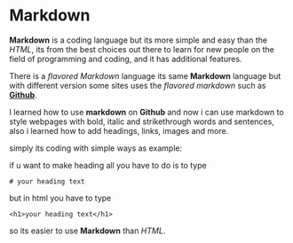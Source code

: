 # Markdown

**Markdown** is a coding language but its more simple and easy than the *HTML*, its from the best choices out there to learn for new people on the field of programming and coding,  and it has additional features.

There is a *flavored Markdown* language its same **Markdown** language but with different version some sites uses the *flavored markdown* such as [**Github**](https://github.com/).

I learned how to use **markdown** on **Github** and now i can use markdown to style webpages with bold, italic and strikethrough words and sentences, also i learned how to add headings, links, images and more.

simply its coding with simple ways as example:

if u want to make heading all you have to do is to type
```
# your heading text
```

but in html you have to type 
```
<h1>your heading text</h1>
```
so its easier to use **Markdown** than *HTML*.
